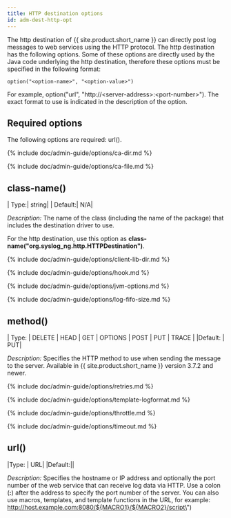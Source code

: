 ```yaml
---
title: HTTP destination options
id: adm-dest-http-opt
---
```


The http destination of {{ site.product.short_name }} can directly post log messages to
web services using the HTTP protocol. The http destination has the
following options. Some of these options are directly used by the Java
code underlying the http destination, therefore these options must be
specified in the following format:

```config
option("<option-name>", "<option-value>")
```

For example, option("url", "http://\<server-address\>:\<port-number\>\").
The exact format to use is indicated in the description of the option.

## Required options

The following options are required: url().

{% include doc/admin-guide/options/ca-dir.md %}

{% include doc/admin-guide/options/ca-file.md %}

## class-name()

|  Type:|      string|
|  Default:|   N/A|

*Description:* The name of the class (including the name of the package)
that includes the destination driver to use.

For the http destination, use this option as
**class-name(\"org.syslog\_ng.http.HTTPDestination\")**.

{% include doc/admin-guide/options/client-lib-dir.md %}

{% include doc/admin-guide/options/hook.md %}

{% include doc/admin-guide/options/jvm-options.md %}

{% include doc/admin-guide/options/log-fifo-size.md %}

## method()

|  Type:     | DELETE \| HEAD \| GET \| OPTIONS \| POST \| PUT \| TRACE |
|Default: |  PUT|

*Description:* Specifies the HTTP method to use when sending the message
to the server. Available in {{ site.product.short_name }} version 3.7.2 and newer.

{% include doc/admin-guide/options/retries.md %}

{% include doc/admin-guide/options/template-logformat.md %}

{% include doc/admin-guide/options/throttle.md %}

{% include doc/admin-guide/options/timeout.md %}

## url()

|Type: |     URL|
|Default:||

*Description:* Specifies the hostname or IP address and optionally the
port number of the web service that can receive log data via HTTP. Use a
colon (**:**) after the address to specify the port number of the
server. You can also use macros, templates, and template functions in
the URL, for example:
http://host.example.com:8080/${MACRO1}/${MACRO2}/script\")
